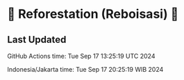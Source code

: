 
# 🌳 Reforestation (Reboisasi) 🌲

## Last Updated

GitHub Actions time: Tue Sep 17 13:25:19 UTC 2024

Indonesia/Jakarta time: Tue Sep 17 20:25:19 WIB 2024
